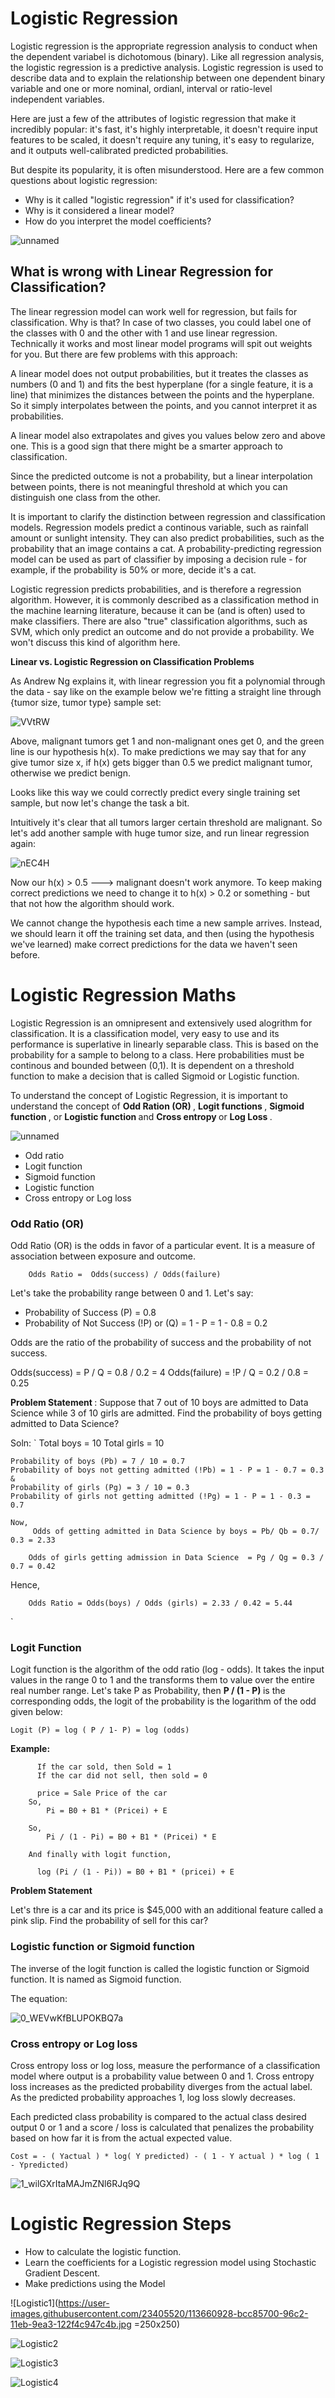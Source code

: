 # Logistic Regression

Logistic regression is the appropriate regression analysis to conduct when the dependent variabel is dichotomous (binary). Like all regression analysis, the logistic regression is a predictive analysis. Logistic regression is used to describe data and to explain the relationship between one dependent binary variable and one or more nominal, ordianl, interval or ratio-level independent variables.

Here are just a few of the attributes of logistic regression that make it incredibly popular: it's fast, it's highly interpretable, it doesn't require input features to be scaled, it doesn't require any tuning, it's easy to regularize, and it outputs well-calibrated predicted probabilities.

But despite its popularity, it is often misunderstood. Here are a few common questions about logistic regression:

- Why is it called "logistic regression" if it's used for classification?
- Why is it considered a linear model?
- How do you interpret the model coefficients?

![unnamed](https://user-images.githubusercontent.com/23405520/113658206-3eb58180-96bd-11eb-9cf7-8b1fee9faca1.png)



## What is wrong with Linear Regression for Classification?

The linear regression model can work well for regression, but fails for classification. Why is that? In case of two classes, you could label one of the classes with 0 and the other with 1 and use linear regression. Technically it works and most linear model programs will spit out weights for you. But there are few problems with this approach:

A linear model does not output probabilities, but it treates the classes as numbers (0 and 1) and fits the best hyperplane (for a single feature, it is a line) that minimizes the distances between the points and the hyperplane. So it simply interpolates between the points, and you cannot interpret it as probabilities. 

A linear model also extrapolates and gives you values below zero and above one. This is a good sign that there might be a smarter approach to classification.

Since the predicted outcome is not a probability, but a linear interpolation between points, there is not meaningful threshold at which you can distinguish one class from the other. 

It is important to clarify the distinction between regression and classification models. Regression models predict a continous variable, such as rainfall amount or sunlight intensity. They can also predict probabilities, such as the probability that an image contains a cat. A probability-predicting regression model can be used as part of classifier by imposing a decision rule - for example, if the probability is 50% or more, decide it's a cat.

Logistic regression predicts probabilities, and is therefore a regression algorithm. However, it is commonly described as a classification method in the machine learning literature, because it can be (and is often) used to make classifiers. There are also "true" classification algorithms, such as SVM, which only predict an outcome and do not provide a probability. We won't discuss this kind of algorithm here.

<b> Linear vs. Logistic Regression on Classification Problems </b>

As Andrew Ng explains it, with linear regression you fit a polynomial through the data - say like on the example below we're fitting a straight line through {tumor size, tumor type} sample set:

![VVtRW](https://user-images.githubusercontent.com/23405520/113657782-4e809600-96bc-11eb-812f-c4c518a9b419.png)


Above, malignant tumors get 1 and non-malignant ones get 0, and the green line is our hypothesis h(x). To make predictions we may say that for any give tumor size x, if h(x) gets bigger than 0.5 we predict malignant tumor, otherwise we predict benign.

Looks like this way we could correctly predict every single training set sample, but now let's change the task a bit.

Intuitively it's clear that all tumors larger certain threshold are malignant. So let's add another sample with huge tumor size, and run linear regression again:

![nEC4H](https://user-images.githubusercontent.com/23405520/113657808-57716780-96bc-11eb-8533-179be1e53b29.png)


Now our h(x) > 0.5 ---> malignant doesn't work anymore. To keep making correct predictions we need to change it to h(x) > 0.2 or something - but that not how the algorithm should work.

We cannot change the hypothesis each time a new sample arrives. Instead, we should learn it off the training set data, and then (using the hypothesis we've learned) make correct predictions for the data we haven't seen before.



# Logistic Regression Maths

Logistic Regression is an omnipresent and extensively used alogrithm for classification. It is a classification model, very easy to use and its performance is superlative in linearly separable class. This is based on the probability for a sample to belong to a class. Here probabilities must be continous and bounded between (0,1). It is dependent on a threshold function to make a decision that is called Sigmoid or Logistic function.

To understand the concept of Logistic Regression, it is important to understand the concept of <b> Odd Ration (OR) </b>, <b> Logit functions </b>, <b> Sigmoid function </b> , or <b> Logistic function </b> and <b> Cross entropy </b> or <b> Log Loss </b>.

![unnamed](https://user-images.githubusercontent.com/23405520/113658369-8e944880-96bd-11eb-9a3d-04d150c2fda2.png)

- Odd ratio
- Logit function
- Sigmoid function
- Logistic function
- Cross entropy or Log loss

### Odd Ratio (OR)

Odd Ratio (OR) is the odds in favor of a particular event. It is a measure of association between exposure and outcome.

        Odds Ratio =  Odds(success) / Odds(failure)
        

Let's take the probability range between 0 and 1. Let's say:

  - Probability of Success (P) = 0.8
  - Probability of Not Success (!P) or (Q) = 1 - P = 1 - 0.8 = 0.2

Odds are the ratio of the probability of success and the probability of not success.

  Odds(success) = P / Q = 0.8 / 0.2  = 4
  Odds(failure) = !P / Q = 0.2 / 0.8 = 0.25
  
  
<b> Problem Statement </b> : Suppose that 7 out of 10 boys are admitted to Data Science while 3 of 10 girls are admitted. Find the probability of boys getting admitted to Data Science? 

Soln:
 ` 
  Total boys = 10
  Total girls = 10
  
    Probability of boys (Pb) = 7 / 10 = 0.7
    Probability of boys not getting admitted (!Pb) = 1 - P = 1 - 0.7 = 0.3
    &
    Probability of girls (Pg) = 3 / 10 = 0.3
    Probability of girls not getting admitted (!Pg) = 1 - P = 1 - 0.3 = 0.7
    
    Now, 
         Odds of getting admitted in Data Science by boys = Pb/ Qb = 0.7/ 0.3 = 2.33
         
        Odds of girls getting admission in Data Science  = Pg / Qg = 0.3 / 0.7 = 0.42
        
   Hence, 
   
        Odds Ratio = Odds(boys) / Odds (girls) = 2.33 / 0.42 = 5.44
        
`

### Logit Function

Logit function is the algorithm of the odd ratio (log - odds). It takes the input values in the range 0 to 1 and the transforms them to value over the entire real number range. Let's take P as Probability, then <b> P / (1 - P) </b> is the corresponding odds, the logit of the probability is the logarithm of the odd given below:

  `Logit (P) = log ( P / 1- P) = log (odds) `
  
  <b> Example: </b>
          
          If the car sold, then Sold = 1
          If the car did not sell, then sold = 0
          
          price = Sale Price of the car
        So, 
            Pi = B0 + B1 * (Pricei) + E
            
        So, 
            Pi / (1 - Pi) = B0 + B1 * (Pricei) * E
        
        And finally with logit function,
        
          log (Pi / (1 - Pi)) = B0 + B1 * (pricei) + E
          

<b> Problem Statement </b>

Let's thre is a car and its price is $45,000 with an additional feature called a pink slip. Find the probability of sell for this car?


### Logistic function or Sigmoid function

The inverse of the logit function is called the logistic function or Sigmoid function. It is named as Sigmoid function.

  The equation: 
          
![0_WEVwKfBLUPOKBQ7a](https://user-images.githubusercontent.com/23405520/113659801-71ad4480-96c0-11eb-8e90-a5c0cbf49bd7.gif)
           
### Cross entropy or Log loss

Cross entropy loss or log loss, measure the performance of a classification model where output is a probability value between 0 and 1. Cross entropy loss increases as the predicted probability diverges from the actual label. As the predicted probability approaches 1, log loss slowly decreases.

Each predicted class probability is compared to the actual class desired output 0 or 1 and a score / loss is calculated that penalizes the probability based on how far it is from the actual expected value.

` Cost = - ( Yactual ) * log( Y predicted) - ( 1 - Y actual ) * log ( 1 - Ypredicted) `



![1_wilGXrItaMAJmZNl6RJq9Q](https://user-images.githubusercontent.com/23405520/113660058-f1d3aa00-96c0-11eb-897f-dbd5c105913c.png)

# Logistic Regression Steps

- How to calculate the logistic function.
- Learn the coefficients for a Logistic regression model using Stochastic Gradient Descent.
- Make predictions using the Model


![Logistic1](https://user-images.githubusercontent.com/23405520/113660928-bcc85700-96c2-11eb-9ea3-122f4c947c4b.jpg =250x250)

![Logistic2](https://user-images.githubusercontent.com/23405520/113660935-c0f47480-96c2-11eb-8935-8090870347f1.jpg)


![Logistic3](https://user-images.githubusercontent.com/23405520/113660946-c782ec00-96c2-11eb-8d58-bf40f619b32f.jpg)

![Logistic4](https://user-images.githubusercontent.com/23405520/113660961-cd78cd00-96c2-11eb-9ee4-256a67eb0ed5.jpg)

